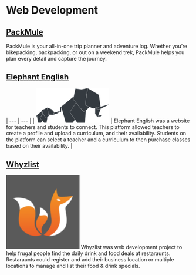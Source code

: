 # Web Development

## [PackMule]()
PackMule is your all-in-one trip planner and adventure log. Whether you’re bikepacking, backpacking, or out on a weekend trek, PackMule helps you plan every detail and capture the journey.

## [Elephant English]()
| --- | --- | 
| <img src="https://github.com/jeffreyzeller/CybersecurityPortfolio/raw/main/Web%20Development/assets/elephant-english.png" width="200" /> | Elephant English was a website for teachers and students to connect. This platform allowed teachers to create a profile and upload a curriculum, and their availability. Students on the platform can select a teacher and a curriculum to then purchase classes based on their availability. |

## [Whyzlist]()
<img src="https://github.com/jeffreyzeller/CybersecurityPortfolio/raw/main/Web%20Development/assets/whyzlist.png" width="200" />
Whyzlist was web development project to help frugal people find the daily drink and food deals at restaraunts. Restaraunts could register and add their business location or multiple locations to manage and list their food & drink specials.

